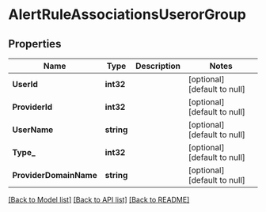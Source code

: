 # AlertRuleAssociationsUserorGroup

## Properties
Name | Type | Description | Notes
------------ | ------------- | ------------- | -------------
**UserId** | **int32** |  | [optional] [default to null]
**ProviderId** | **int32** |  | [optional] [default to null]
**UserName** | **string** |  | [optional] [default to null]
**Type_** | **int32** |  | [optional] [default to null]
**ProviderDomainName** | **string** |  | [optional] [default to null]

[[Back to Model list]](../README.md#documentation-for-models) [[Back to API list]](../README.md#documentation-for-api-endpoints) [[Back to README]](../README.md)

